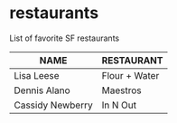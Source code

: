 # restaurants
List of favorite SF restaurants

 NAME | RESTAURANT 
---|---
Lisa Leese | Flour + Water
Dennis Alano | Maestros
Cassidy Newberry | In N Out 
